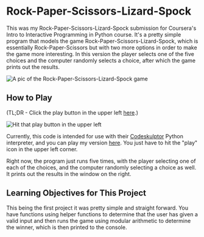 # Rock-Paper-Scissors-Lizard-Spock

This was my Rock-Paper-Scissors-Lizard-Spock submission for Coursera's Intro to Interactive Programming in Python course. It's a pretty simple program that models the game Rock-Paper-Scissors-Lizard-Spock, which is essentially Rock-Paper-Scissors but with two more options in order to make the game more interesting. In this version the player selects one of the five choices and the computer randomly selects a choice, after which the game prints out the results.

![A pic of the Rock-Paper-Scissors-Lizard-Spock game](https://raw.githubusercontent.com/znalbert/rice_university_coursera_iipp/master/01_rock_paper_scissors_lizard_spock/rpsls-game.png)

## How to Play

(TL;DR - Click the play button in the upper left [here](http://www.codeskulptor.org/#user41_ACCNSin33D_2.py).)

![Hit that play button in the upper left](https://raw.githubusercontent.com/znalbert/rice_university_coursera_iipp/master/01_rock_paper_scissors_lizard_spock/rpsls-play-button.png)

Currently, this code is intended for use with their [Codeskulptor](http://www.codeskulptor.org/) Python interpreter, and you can play my version [here](http://www.codeskulptor.org/#user41_ACCNSin33D_2.py). You just have to hit the "play" icon in the upper left corner.

Right now, the program just runs five times, with the player selecting one of each of the choices, and the computer randomly selecting a choice as well.  It prints out the results in the window on the right.

## Learning Objectives for This Project

This being the first project it was pretty simple and straight forward. You have functions using helper functions to determine that the user has given a valid input and then runs the game using modular arithmetic to determine the winner, which is then printed to the console.
